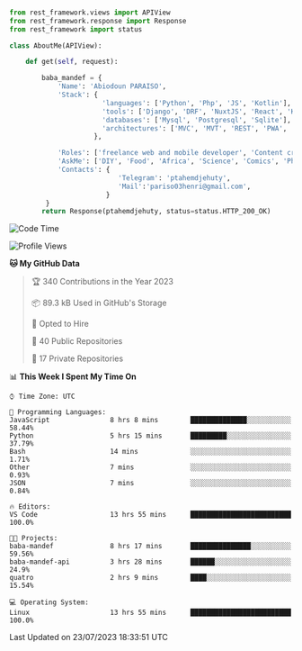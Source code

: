 ###
```python
from rest_framework.views import APIView
from rest_framework.response import Response
from rest_framework import status

class AboutMe(APIView):

    def get(self, request):

        baba_mandef = {
            'Name': 'Abiodoun PARAISO',
            'Stack': {
                       'languages': ['Python', 'Php', 'JS', 'Kotlin'],
                       'tools': ['Django', 'DRF', 'NuxtJS', 'React', 'Kotlin', 'Electron'],
                       'databases': ['Mysql', 'Postgresql', 'Sqlite'],
                       'architectures': ['MVC', 'MVT', 'REST', 'PWA', 'SPA', 'MicroServices']
                     },

            'Roles': ['freelance web and mobile developer', 'Content creator', 'Teacher', 'Mentor'],
            'AskMe': ['DIY', 'Food', 'Africa', 'Science', 'Comics', 'Photography', 'Tech', 'Programming'],
            'Contacts': {
                           'Telegram': 'ptahemdjehuty',
                           'Mail':'pariso03henri@gmail.com',
                        }
         }
        return Response(ptahemdjehuty, status=status.HTTP_200_OK)

```                    

<!--START_SECTION:waka-->
![Code Time](http://img.shields.io/badge/Code%20Time-695%20hrs%2012%20mins-blue)

![Profile Views](http://img.shields.io/badge/Profile%20Views-0-blue)

**🐱 My GitHub Data** 

> 🏆 340 Contributions in the Year 2023
 > 
> 📦 89.3 kB Used in GitHub's Storage 
 > 
> 💼 Opted to Hire
 > 
> 📜 40 Public Repositories 
 > 
> 🔑 17 Private Repositories  
 > 
📊 **This Week I Spent My Time On** 

```text
⌚︎ Time Zone: UTC

💬 Programming Languages: 
JavaScript               8 hrs 8 mins        ██████████████░░░░░░░░░░░   58.44% 
Python                   5 hrs 15 mins       █████████░░░░░░░░░░░░░░░░   37.79% 
Bash                     14 mins             ░░░░░░░░░░░░░░░░░░░░░░░░░   1.71% 
Other                    7 mins              ░░░░░░░░░░░░░░░░░░░░░░░░░   0.93% 
JSON                     7 mins              ░░░░░░░░░░░░░░░░░░░░░░░░░   0.84%

🔥 Editors: 
VS Code                  13 hrs 55 mins      █████████████████████████   100.0%

🐱‍💻 Projects: 
baba-mandef              8 hrs 17 mins       ███████████████░░░░░░░░░░   59.56% 
baba-mandef-api          3 hrs 28 mins       ██████░░░░░░░░░░░░░░░░░░░   24.9% 
quatro                   2 hrs 9 mins        ████░░░░░░░░░░░░░░░░░░░░░   15.54%

💻 Operating System: 
Linux                    13 hrs 55 mins      █████████████████████████   100.0%

```


 Last Updated on 23/07/2023 18:33:51 UTC
<!--END_SECTION:waka-->
